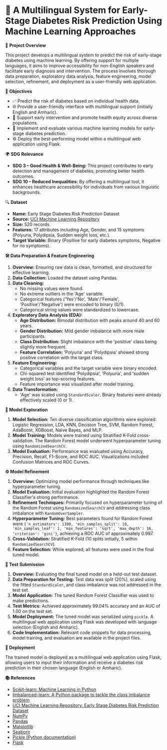 # 🧪 A Multilingual System for Early-Stage Diabetes Risk Prediction Using Machine Learning Approaches

📌 **Project Overview**

This project develops a multilingual system to predict the risk of early-stage diabetes using machine learning. By offering support for multiple languages, it aims to improve accessibility for non-English speakers and facilitate early diagnosis and intervention. The process involves thorough data preparation, exploratory data analysis, feature engineering, model selection, refinement, and deployment as a user-friendly web application.

🎯 **Objectives**

* ✅ Predict the risk of diabetes based on individual health data.
* 🌐 Provide a user-friendly interface with multilingual support (initially English and Amharic).
* 🌱 Support early intervention and promote health equity across diverse populations.
* 🔬 Implement and evaluate various machine learning models for early-stage diabetes prediction.
* ⚙️ Deploy the best-performing model within a multilingual web application using Flask.

🌍 **SDG Relevance**

* **SDG 3 – Good Health & Well-Being:** This project contributes to early detection and management of diabetes, promoting better health outcomes.
* **SDG 10 – Reduced Inequalities:** By offering a multilingual tool, it enhances healthcare accessibility for individuals from various linguistic backgrounds.

🔍 **Dataset**

* **Name:** Early Stage Diabetes Risk Prediction Dataset
* **Source:** [UCI Machine Learning Repository](https://archive.ics.uci.edu/ml/datasets/Early+stage+diabetes+risk+prediction+dataset.)
* **Size:** 520 records
* **Features:** 17 attributes including Age, Gender, and 15 symptoms (Polyuria, Polydipsia, Sudden weight loss, etc.).
* **Target Variable:** Binary (Positive for early diabetes symptoms, Negative for no symptoms).

**🛠️ Data Preparation & Feature Engineering**

1.  **Overview:** Ensuring raw data is clean, formatted, and structured for effective learning.
2.  **Data Collection:** Loaded the dataset using Pandas.
3.  **Data Cleaning:**
    * No missing values were found.
    * No extreme outliers in the 'Age' variable.
    * Categorical features ('Yes'/'No', 'Male'/'Female', 'Positive'/'Negative') were encoded to binary (0/1).
    * Categorical string values were standardized to lowercase.
4.  **Exploratory Data Analysis (EDA):**
    * **Age Distribution:** Bimodal distribution with peaks around 40 and 60 years.
    * **Gender Distribution:** Mild gender imbalance with more male participants.
    * **Class Distribution:** Slight imbalance with the 'positive' class being slightly more frequent.
    * **Feature Correlation:** 'Polyuria' and 'Polydipsia' showed strong positive correlation with the target class.
5.  **Feature Engineering:**
    * Categorical variables and the target variable were binary encoded.
    * Chi-squared test identified 'Polydipsia', 'Polyuria', and 'sudden weight loss' as top-scoring features.
    * Feature importance was visualized after model training.
6.  **Data Transformation:**
    * 'Age' was scaled using `StandardScaler`. Binary features were already effectively scaled (0 or 1).

**🤖 Model Exploration**

1.  **Model Selection:** Ten diverse classification algorithms were explored: Logistic Regression, LDA, KNN, Decision Tree, SVM, Random Forest, AdaBoost, XGBoost, Naive Bayes, and MLP.
2.  **Model Training:** Models were trained using Stratified K-Fold cross-validation. The Random Forest model underwent hyperparameter tuning using `RandomizedSearchCV`.
3.  **Model Evaluation:** Performance was evaluated using Accuracy, Precision, Recall, F1-Score, and ROC AUC. Visualizations included Confusion Matrices and ROC Curves.

**⚙️ Model Refinement**

1.  **Overview:** Optimizing model performance through techniques like hyperparameter tuning.
2.  **Model Evaluation:** Initial evaluation highlighted the Random Forest Classifier's strong performance.
3.  **Refinement Techniques:** Primarily focused on hyperparameter tuning of the Random Forest using `RandomizedSearchCV` and addressing class imbalance with `RandomOverSampler`.
4.  **Hyperparameter Tuning:** Best parameters found for Random Forest were `{'n_estimators': 1100, 'min_samples_split': 10, 'min_samples_leaf': 1, 'max_features': 'sqrt', 'max_depth': 16, 'criterion': 'gini'}`, achieving a ROC AUC of approximately 0.997.
5.  **Cross-Validation:** Stratified K-Fold (10 splits initially, 5 within `RandomizedSearchCV`).
6.  **Feature Selection:** While explored, all features were used in the final tuned model.

**🧪 Test Submission**

1.  **Overview:** Evaluating the final tuned model on a held-out test dataset.
2.  **Data Preparation for Testing:** Test data was split (20%), scaled using the fitted `StandardScaler`, and class imbalance was not addressed in the test set.
3.  **Model Application:** The tuned Random Forest Classifier was used to make predictions.
4.  **Test Metrics:** Achieved approximately 99.04% accuracy and an AUC of 1.00 on the test set.
5.  **Model Deployment:** The tuned model was serialized using `pickle`. A multilingual web application using Flask was developed with language selection (English and Amharic).
6.  **Code Implementation:** Relevant code snippets for data processing, model training, and evaluation are available in the project files.

**🚀 Deployment**

The trained model is deployed as a multilingual web application using Flask, allowing users to input their information and receive a diabetes risk prediction in their chosen language (English or Amharic).

**📚 References**

* [Scikit-learn: Machine Learning in Python](https://scikit-learn.org/stable/)
* [Imbalanced-learn: A Python package to tackle the class imbalance problem](https://imbalanced-learn.org/stable/)
* [UCI Machine Learning Repository: Early Stage Diabetes Risk Prediction Dataset](https://archive.ics.uci.edu/ml/datasets/Early+stage+diabetes+risk+prediction+dataset.)
* [NumPy](https://numpy.org/)
* [Pandas](https://pandas.pydata.org/)
* [Matplotlib](https://matplotlib.org/)
* [Seaborn](https://seaborn.pydata.org/)
* [Pickle (Python documentation)](https://docs.python.org/3/library/pickle.html)
* [Flask](https://flask.palletsprojects.com/)
